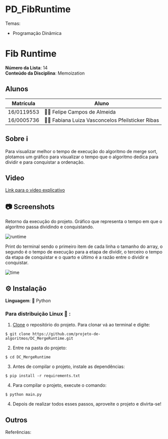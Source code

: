 # PD_FibRuntime

Temas:

- Programação Dinâmica

# Fib Runtime

**Número da Lista**: 14<br>
**Conteúdo da Disciplina**:  Memoization <br>

## Alunos

| Matrícula  | Aluno                                           |
| ---------- | ----------------------------------------------- |
| 16/0119553 | 👨‍💻 Felipe Campos de Almeida                     |
| 16/0005736 | 👩‍💻 Fabiana Luiza Vasconcelos Pfeilsticker Ribas |

## Sobre ℹ️

Para visualizar melhor o tempo de execução do algoritmo de merge sort, plotamos um gráfico para visualizar o tempo que o algoritmo dedica para dividir e para conquistar a ordenação.

## Video
[Link para o video explicativo](https://drive.google.com/file/d/1RocYFTjRwHFIubTupZaF5CJGKhontJcT/view?usp=sharing)

## 📷 Screenshots

Retorno da execução do projeto. Gráfico que representa o tempo em que o algoritmo passa dividindo e conquistando.

![runtime](img/runtime.jpg)

Print do terminal sendo o primeiro item de cada linha o tamanho do array, o segundo é o tempo de execução para a etapa de dividir, o terceiro o tempo da etapa de conquistar e o quarto e último é a razão entre o dividir e conquistar.

![time](img/times.jpg)

## ⚙️ Instalação

**Linguagem**: 🐍 Python<br>

### Para distribuição Linux 🐧 :

1. [Clone](https://help.github.com/en/articles/cloning-a-repository) o repositório do projeto. Para clonar vá ao terminal e digite:

```
$ git clone https://github.com/projeto-de-algoritmos/DC_MergeRuntime.git
```

2. Entre na pasta do projeto:

```
$ cd DC_MergeRuntime
```

3. Antes de compilar o projeto, instale as dependências:

```
$ pip install -r requirements.txt
```

4. Para compilar o projeto, execute o comando:

```
$ python main.py
```

4. Depois de realizar todos esses passos, aproveite o projeto e divirta-se!

## Outros

Referências: []()
